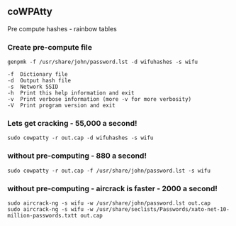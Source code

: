## coWPAtty

Pre compute hashes - rainbow tables

### Create pre-compute file

```text
genpmk -f /usr/share/john/password.lst -d wifuhashes -s wifu

-f 	Dictionary file
-d 	Output hash file
-s 	Network SSID
-h 	Print this help information and exit
-v 	Print verbose information (more -v for more verbosity)
-V 	Print program version and exit
```

### Lets get cracking - 55,000 a second!
```text
sudo cowpatty -r out.cap -d wifuhashes -s wifu
```

### without pre-computing - 880 a second!
```text
sudo cowpatty -r out.cap -f /usr/share/john/password.lst -s wifu
```

### without pre-computing - aircrack is faster - 2000 a second!
```text
sudo aircrack-ng -s wifu -w /usr/share/john/password.lst out.cap
sudo aircrack-ng -s wifu -w /usr/share/seclists/Passwords/xato-net-10-million-passwords.txtt out.cap
```
